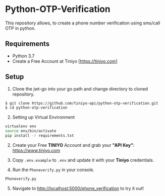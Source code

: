 # Python-OTP-Verification
This repository allows, to create a phone number verification using sms/call OTP in python.

## Requirements
 - Python 3.7
 - Create a Free Account at Tiniyo [https://tiniyo.com]

## Setup

1. Clone the jwt-go into your go path and change directory to cloned repository.

```bash
$ git clone https://github.com/tiniyo-api/python-otp-verification.git
$ cd python-otp-verification
```
2. Setting up Virtual Environment

```bash
virtualenv env
source env/bin/activate
pip install -r requirements.txt
```
2. Create your Free **TINIYO** Account and grab your **"API Key"**: <https://www.tiniyo.com>


3. Copy ```.env.example``` to ```.env``` and update it with your **Tiniyo** credentials.


4. Run the ```Phoneverify.py``` in your console.

```python
Phoneverify.py
```

5. Navigate to <http://localhost:5000/phone_verification> to try it out!
